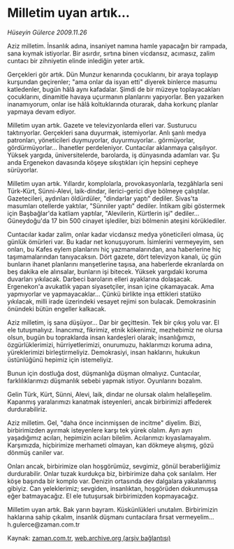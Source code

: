 # Milletim uyan artık...

*Hüseyin Gülerce 2009.11.26*

<tr><td class="metin" colspan="2" style="padding-top: 20px; padding-left: 5px; ">Aziz milletim. İnsanlık adına, insaniyet namına hamle yapacağın bir rampada, sana kıymak istiyorlar. Bir asırdır, sırtına binen vicdansız, acımasız, zalim cuntacı bir zihniyetin elinde inlediğin yeter artık.</td></tr><tr><td class="metin" colspan="2" style="padding-top: 20px; padding-left: 5px; "><p>Gerçekleri gör artık. Dün Munzur kenarında çocuklarını, bir araya toplayıp kurşundan geçirenler; "ama onlar da isyan etti" diyerek binlerce masumu katledenler, bugün hâlâ aynı kafadalar. Şimdi de bir müzeye toplayacakları çocuklarını, dinamitle havaya uçurmanın planlarını yapıyorlar. Ben yazarken inanamıyorum, onlar ise hâlâ koltuklarında oturarak, daha korkunç planlar yapmaya devam ediyor.
<p>Milletim uyan artık. Gazete ve televizyonlarda elleri var. Susturucu taktırıyorlar. Gerçekleri sana duyurmak, istemiyorlar. Anlı şanlı medya patronları, yöneticileri duymuyorlar, duyurmuyorlar.. görmüyorlar, gördürmüyorlar... İhanetler perdeleniyor. Cuntacılar aklanmaya çalışılıyor. Yüksek yargıda, üniversitelerde, barolarda, iş dünyasında adamları var. Şu anda Ergenekon davasında köşeye sıkıştıkları için hepsini cepheye sürüyorlar.
<p>Milletim uyan artık. Yıllardır, komplolarla, provokasyonlarla, tezgâhlarla seni Türk-Kürt, Sünni-Alevi, laik-dindar, ilerici-gerici diye bölmeye çalıştılar. Gazetecileri, aydınları öldürdüler, "dindarlar yaptı" dediler. Sivas'ta masumları otellerde yaktılar, "Sünniler yaptı" dediler. İntikam gibi göstermek için Başbağlar'da katliam yaptılar, "Alevilerin, Kürtlerin işi" dediler... Güneydoğu'da 17 bin 500 cinayet işlediler, bizi bölmenin ateşini körüklediler.
<p>Cuntacılar kadar zalim, onlar kadar vicdansız medya yöneticileri olmasa, üç günlük ömürleri var. Bu kadar net konuşuyorum. İsimlerini vermeyeyim, sen onları, bu Kafes eylem planlarını hiç yazmamalarından, ana haberlerine hiç taşımamalarından tanıyacaksın. Dört gazete, dört televizyon kanalı, üç gün bunların ihanet planlarını manşetlerine taşısa, ana haberlerde ekranlarda on beş dakika ele alınsalar, bunların işi bitecek. Yüksek yargıdaki koruma duvarları yıkılacak. Darbeci baroların elleri ayaklarına dolaşacak. Ergenekon'a avukatlık yapan siyasetçiler, insan içine çıkamayacak. Ama yapmıyorlar ve yapmayacaklar... Çünkü birlikte inşa ettikleri statüko yıkılacak, milli irade üzerindeki vesayet rejimi son bulacak. Demokrasinin önündeki bütün engeller kalkacak.
<p>Aziz milletim, iş sana düşüyor... Dar bir geçittesin. Tek bir çıkış yolu var. El ele tutuşmalıyız. İnancımız, fikrimiz, etnik kökenimiz, mezhebimiz ne olursa olsun, bugün bu topraklarda insan kardeşleri olarak; insanlığımızı, özgürlüklerimizi, hürriyetlerimizi, onurumuzu, haklarımızı koruma adına, yüreklerimizi birleştirmeliyiz. Demokrasiyi, insan haklarını, hukukun üstünlüğünü hepimiz için istemeliyiz.
<p>Bunun için dostluğa dost, düşmanlığa düşman olmalıyız. Cuntacılar, farklılıklarımızı düşmanlık sebebi yapmak istiyor. Oyunlarını bozalım.
<p>Gelin Türk, Kürt, Sünni, Alevi, laik, dindar ne olursak olalım helalleşelim. Kapanmış yaralarımızı kanatmak isteyenleri, ancak birbirimizi affederek durdurabiliriz.
<p>Aziz milletim. Gel, "daha önce incinmişsen de incitme" diyelim. Bizi, birbirimizden ayırmak isteyenlere karşı tek yürek olalım. Ayrı ayrı yaşadığımız acıları, hepimizin acıları bilelim. Acılarımızı kıyaslamayalım. Karşımızda, hiçbirimize merhameti olmayan, kan dökmeye alışmış, gözü dönmüş caniler var.
<p>Onları ancak, birbirimize olan hoşgörümüz, sevgimiz, gönül beraberliğimiz durdurabilir. Onlar tuzak kurdukça biz, birbirimize daha çok sarılalım. Her köşe başında bir komplo var. Denizin ortasında dev dalgalara yakalanmış gibiyiz. Can yeleklerimiz; sevgiden, insanlıktan, hoşgörüden dokunmuşsa eğer batmayacağız. El ele tutuşursak birbirimizden kopmayacağız.
<p>Milletim uyan artık. Bak yarın bayram. Küskünlükleri unutalım. Birbirimizin haklarına sahip çıkalım, insanlık düşmanı cuntacılara fırsat vermeyelim... h.gulerce@zaman.com.tr<br/></p></p></p></p></p></p></p></p></p></p></td></tr>

Kaynak: [zaman.com.tr](http://zaman.com.tr/yazar.do?yazino=920198), [web.archive.org (arşiv bağlantısı)](http://web.archive.org/web/20100110064906/http://www.zaman.com.tr:80/yazar.do?yazino=920198)
